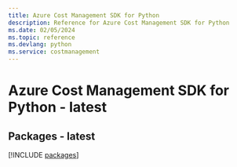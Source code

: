 ```yaml
---
title: Azure Cost Management SDK for Python
description: Reference for Azure Cost Management SDK for Python
ms.date: 02/05/2024
ms.topic: reference
ms.devlang: python
ms.service: costmanagement
---
```

# Azure Cost Management SDK for Python - latest
## Packages - latest
[!INCLUDE [packages](cost-management-index.md)]